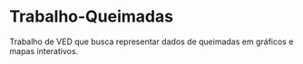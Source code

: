 # Trabalho-Queimadas
Trabalho de VED que busca representar dados de queimadas em gráficos e mapas interativos.
